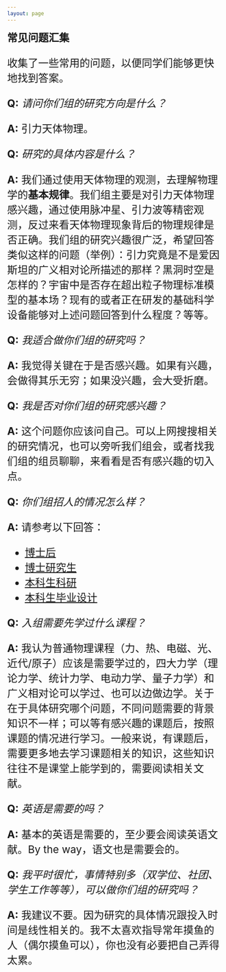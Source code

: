 ```yaml
---
layout: page
---
```


<big><big><big> **常见问题汇集**

收集了一些常用的问题，以便同学们能够更快地找到答案。

**Q:** *请问你们组的研究方向是什么？*

**A:** 引力天体物理。

**Q:** *研究的具体内容是什么？*

**A:** 我们通过使用天体物理的观测，去理解物理学的**基本规律**。我们组主要是对引力天体物理感兴趣，通过使用脉冲星、引力波等精密观测，反过来看天体物理现象背后的物理规律是否正确。我们组的研究兴趣很广泛，希望回答类似这样的问题（举例）：引力究竟是不是爱因斯坦的广义相对论所描述的那样？黑洞时空是怎样的？宇宙中是否存在超出粒子物理标准模型的基本场？现有的或者正在研发的基础科学设备能够对上述问题回答到什么程度？等等。

**Q:** *我适合做你们组的研究吗？*

**A:** 我觉得关键在于是否感兴趣。如果有兴趣，会做得其乐无穷；如果没兴趣，会大受折磨。

**Q:** *我是否对你们组的研究感兴趣？*

**A:** 这个问题你应该问自己。可以上网搜搜相关的研究情况，也可以旁听我们组会，或者找我们组的组员聊聊，来看看是否有感兴趣的切入点。

**Q:** *你们组招人的情况怎么样？*

**A:** 请参考以下回答：

- [博士后](/assets/postdoc)
- [博士研究生](/assets/phd)
- [本科生科研](/assets/undergraduate)
- [本科生毕业设计](/assets/bachelor)

**Q:** *入组需要先学过什么课程？*

**A:** 我认为普通物理课程（力、热、电磁、光、近代/原子）应该是需要学过的，四大力学（理论力学、统计力学、电动力学、量子力学）和广义相对论可以学过、也可以边做边学。关于在于具体研究哪个问题，不同问题需要的背景知识不一样；可以等有感兴趣的课题后，按照课题的情况进行学习。一般来说，有课题后，需要更多地去学习课题相关的知识，这些知识往往不是课堂上能学到的，需要阅读相关文献。

**Q:** *英语是需要的吗？*

**A:** 基本的英语是需要的，至少要会阅读英语文献。By the way，语文也是需要会的。

**Q:** *我平时很忙，事情特别多（双学位、社团、学生工作等等），可以做你们组的研究吗？*

**A:** 我建议不要。因为研究的具体情况跟投入时间是线性相关的。我不太喜欢指导常年摸鱼的人（偶尔摸鱼可以），你也没有必要把自己弄得太累。

<!---------------------------------------------------------------->

<script type="text/x-mathjax-config">

  MathJax.Hub.Config({
    tex2jax: {
      inlineMath: [ ['$','$'] ],
      processEscapes: true
    }
  });
</script>

<!---------------------------------------------------------------->

<script type="text/javascript"
  src="https://cdn.mathjax.org/mathjax/latest/MathJax.js?config=TeX-AMS-MML_HTMLorMML">
</script>